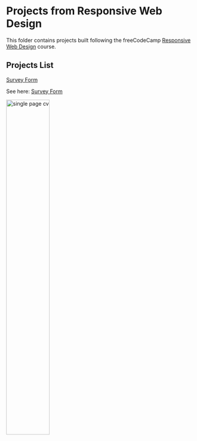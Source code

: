 # Projects from Responsive Web Design

This folder contains projects built following the freeCodeCamp [Responsive Web Design](https://www.freecodecamp.org/learn/2022/responsive-web-design/) course.

## Projects List

[Survey Form](https://www.freecodecamp.org/learn/2022/responsive-web-design/build-a-survey-form-project/build-a-survey-form)


See here:
[Survey Form](https://github.com/Mizzalini/freeCodeCamp-projects/blob/main/responsiveWebDesign/surveyForm/index.html)

<p align="left">
  <a href='[/Frontend Projects/01-single-page-cv/](https://htmlpreview.github.io/?https://github.com/Mizzalini/freeCodeCamp-projects/blob/main/responsiveWebDesign/surveyForm/index.html)'>
    <img width="48%" src="./assets/images/single-page-cv.png" alt="single page cv" />
  </a>
</p>
